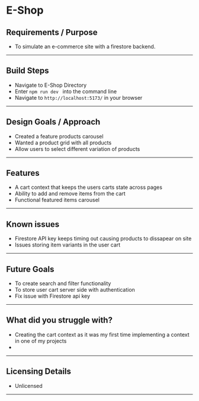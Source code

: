# E-Shop


## Requirements / Purpose

-   To simulate an e-commerce site with a firestore backend.

---

## Build Steps

-   Navigate to E-Shop Directory
-   Enter ```npm run dev ``` into the command line
-   Navigate to ```http://localhost:5173/``` in your browser

---

## Design Goals / Approach

-   Created a feature products carousel
-   Wanted a product grid with all products
-   Allow users to select different variation of products

---

## Features

-   A cart context that keeps the users carts state across pages
-   Ability to add and remove items from the cart
-   Functional featured items carousel

---

## Known issues

-   Firestore API key keeps timing out causing products to dissapear on site
-   Issues storing item variants in the user cart 

---

## Future Goals

-   To create search and filter functionality
-   To store user cart server side with authentication
-   Fix issue with Firestore api key

---

## What did you struggle with?

-   Creating the cart context as it was my first time implementing a context in one of my projects
-   

---

## Licensing Details

-   Unlicensed

---
